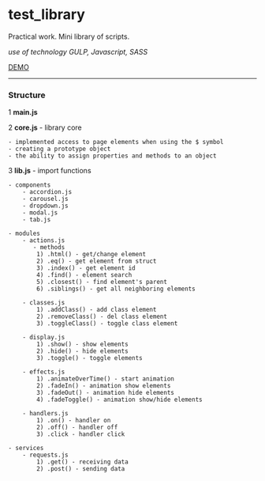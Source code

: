 # test_library
Practical work. Mini library of scripts.

<i>use of technology GULP, Javascript, SASS</i>

<a href="https://geokav.ru/demo/test_library/">DEMO</a>
<hr>
<h3>Structure</h3>

<p>1 <b>main.js</b></p>
<p>2 <b>core.js</b> - library core</p>

    - implemented access to page elements when using the $ symbol
    - creating a prototype object
    - the ability to assign properties and methods to an object
    
3 <b>lib.js</b> -  import functions
      
    - components
        - accordion.js
        - carousel.js
        - dropdown.js
        - modal.js
        - tab.js
      
    - modules
        - actions.js 
           - methods 
            1) .html() - get/change element
            2) .eq() - get element from struct
            3) .index() - get element id
            4) .find() - element search
            5) .closest() - find element's parent
            6) .siblings() - get all neighboring elements

        - classes.js
            1) .addClass() - add class element
            2) .removeClass() - del class element
            3) .toggleClass() - toggle class element

        - display.js
            1) .show() - show elements
            2) .hide() - hide elements
            3) .toggle() - toggle elements

        - effects.js 
            1) .animateOverTime() - start animation
            2) .fadeIn() - animation show elements
            3) .fadeOut() - animation hide elements
            4) .fadeToggle() - animation show/hide elements
        
        - handlers.js
            1) .on() - handler on
            2) .off() - handler off
            3) .click - handler click

    - services
        - requests.js 
            1) .get() - receiving data
            2) .post() - sending data
